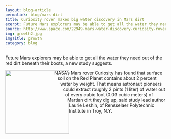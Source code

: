 ```yaml
---
layout: blog-article
permalink: blog/mars-dirt
title: Curiosity rover makes big water discovery in Mars dirt
exerpt: Future Mars explorers may be able to get all the water they need out of the red dirt beneath their boots.
source: http://www.space.com/22949-mars-water-discovery-curiosity-rover.html
img: growth2.jpg
imgTitle: growth
category: blog
---
```


<p>Future Mars explorers may be able to get all the water they need out of the red dirt beneath their boots, a new study suggests.</p>
<p>
<img class="image" width="200px" src="{{site.baseurl}}../assets/images/Terrain.png" style="float: left; shape-outside: polygon(14px 1px, 148px 4px, 181px 67px, 206px 131px, 164px 196px, 14px 201px);"/>
NASA’s Mars rover Curiosity has found that surface soil on the Red Planet contains about 2 percent water by weight. That means astronaut pioneers could extract roughly 2 pints (1 liter) of water out of every cubic foot (0.03 cubic meters) of Martian dirt they dig up, said study lead author Laurie Leshin, of Rensselaer Polytechnic Institute in Troy, N.Y.
</p>